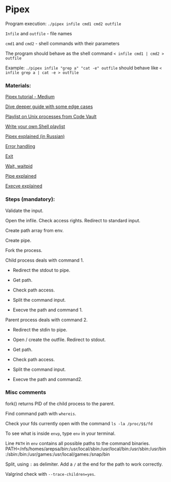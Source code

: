 
# Pipex

Program execution: `./pipex infile cmd1 cmd2 outfile`

`Infile` and `outfile` - file names

`cmd1` and `cmd2` - shell commands with their parameters

The program should behave as the shell command `< infile cmd1 | cmd2 > outfile`

Example: `./pipex infile "grep a" "cat -e" outfile` should behave like `< infile grep a | cat -e > outfile`

### Materials:

[Pipex tutorial - Medium](https://csnotes.medium.com/pipex-tutorial-42-project-4469f5dd5901)

[Dive deeper guide with some edge cases](https://reactive.so/post/42-a-comprehensive-guide-to-pipex)

[Playlist on Unix processes from Code Vault](https://www.youtube.com/watch?v=cex9XrZCU14&list=PLfqABt5AS4FkW5mOn2Tn9ZZLLDwA3kZUY)

[Write your own Shell playlist](https://www.youtube.com/watch?v=cIBmeEpsMj0&list=PLxIRFba3rzLzxxZMMbrm_-mkI7mV9G0pj)

[Pipex explained (in Russian)](https://www.youtube.com/watch?v=7e_gExniT_Y)

[Error handling](https://www.youtube.com/watch?v=OOuZLI5ingc)

[Exit](https://www.youtube.com/watch?v=8RucxSeAemw)

[Wait, waitpid](https://www.tutorialspoint.com/unix_system_calls/waitpid.htm)

[Pipe explained](https://www.codequoi.com/en/pipe-an-inter-process-communication-method/)

[Execve explained](https://www.youtube.com/watch?v=Wtd-8OiZOjk&t=657s)

### Steps (mandatory):

Validate the input.

Open the infile. Check access rights. Redirect to standard input.

Create path array from env.

Create pipe.

Fork the process.

Child process deals with command 1.

 - Redirect the stdout to pipe.

 - Get path.

 - Check path access.

 - Split the command input.

 - Execve the path and command 1.

Parent process deals with command 2.

 - Redirect the stdin to pipe.

 - Open / create the outfile. Redirect to stdout.

 - Get path.

 - Check path access.

 - Split the command input.

 - Execve the path and command2.

### Misc comments

fork() returns PID of the child process to the parent.

Find command path with `whereis`.

Check your fds currently open with the command `ls -la /proc/$$/fd`

To see what is inside `envp`, type `env` in your terminal.

Line `PATH` in `env` contains all possible paths to the command binaries. PATH=/nfs/homes/arepsa/bin:/usr/local/sbin:/usr/local/bin:/usr/sbin:/usr/bin:/sbin:/bin:/usr/games:/usr/local/games:/snap/bin

Split, using `:` as delimiter. Add a `/` at the end for the path to work correctly.

Valgrind check with `--trace-children=yes`.
